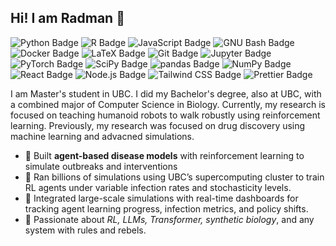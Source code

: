 ## Hi! I am Radman 👋
![Python Badge](https://img.shields.io/badge/Python-3776AB?logo=python&logoColor=fff&style=flat-square)
![R Badge](https://img.shields.io/badge/R-276DC3?logo=r&logoColor=fff&style=flat-square)
![JavaScript Badge](https://img.shields.io/badge/JavaScript-F7DF1E?logo=javascript&logoColor=000&style=flat-square)
![GNU Bash Badge](https://img.shields.io/badge/GNU%20Bash-4EAA25?logo=gnubash&logoColor=fff&style=flat-square)
![Docker Badge](https://img.shields.io/badge/Docker-2496ED?logo=docker&logoColor=fff&style=flat-square)
![LaTeX Badge](https://img.shields.io/badge/LaTeX-008080?logo=latex&logoColor=fff&style=flat-square)
![Git Badge](https://img.shields.io/badge/Git-F05032?logo=git&logoColor=fff&style=flat-square)
![Jupyter Badge](https://img.shields.io/badge/Jupyter-F37626?logo=jupyter&logoColor=fff&style=flat-square)
![PyTorch Badge](https://img.shields.io/badge/PyTorch-EE4C2C?logo=pytorch&logoColor=fff&style=flat-square)
![SciPy Badge](https://img.shields.io/badge/SciPy-8CAAE6?logo=scipy&logoColor=fff&style=flat-square)
![pandas Badge](https://img.shields.io/badge/pandas-150458?logo=pandas&logoColor=fff&style=flat-square)
![NumPy Badge](https://img.shields.io/badge/NumPy-013243?logo=numpy&logoColor=fff&style=flat-square)
![React Badge](https://img.shields.io/badge/React-61DAFB?logo=react&logoColor=000&style=flat-square)
![Node.js Badge](https://img.shields.io/badge/Node.js-5FA04E?logo=nodedotjs&logoColor=fff&style=flat-square)
![Tailwind CSS Badge](https://img.shields.io/badge/Tailwind%20CSS-06B6D4?logo=tailwindcss&logoColor=fff&style=flat-square)
![Prettier Badge](https://img.shields.io/badge/Prettier-F7B93E?logo=prettier&logoColor=fff&style=flat-square)

I am Master's student in UBC. I did my Bachelor's degree, also at UBC, with a combined major of Computer Science in Biology. Currently, my research is focused on teaching humanoid robots to walk robustly using reinforcement learning. Previously, my research was focused on drug discovery using machine learning and advacned simulations. 

- 🧬 Built **agent-based disease models** with reinforcement learning to simulate outbreaks and interventions
- 🧠 Ran billions of simulations using UBC’s supercomputing cluster to train RL agents under variable infection rates and stochasticity levels.
-	🔗 Integrated large-scale simulations with real-time dashboards for tracking agent learning progress, infection metrics, and policy shifts.
- 🚀 Passionate about *RL, LLMs, Transformer, synthetic biology*, and any system with rules and rebels.









<!--
**redradman/redradman** is a ✨ _special_ ✨ repository because its `README.md` (this file) appears on your GitHub profile.

Here are some ideas to get you started:

- 🔭 I’m currently working on ...
- 🌱 I’m currently learning ...
- 👯 I’m looking to collaborate on ...
- 🤔 I’m looking for help with ...
- 💬 Ask me about ...
- 📫 How to reach me: ...
- 😄 Pronouns: ...
- ⚡ Fun fact: ...
-->

